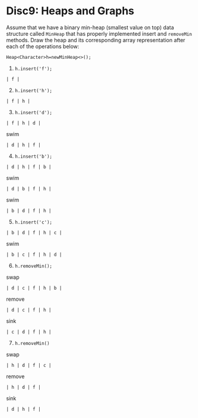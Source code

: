 # Disc9: Heaps and Graphs

Assume that we have a binary min-heap (smallest value on top) data structure called `MinHeap` that has properly implemented insert and `removeMin` methods. 
Draw the heap and its corresponding array representation after each of the operations below:

`Heap<Character>h=newMinHeap<>();` 

1. `h.insert('f');`

```
| f |
```

2. `h.insert('h');`

```
| f | h |
```

3. `h.insert('d');`

```
| f | h | d |
```

swim

```
| d | h | f |
```

4. `h.insert('b');`

```
| d | h | f | b |
```

swim

```
| d | b | f | h |
```

swim

```
| b | d | f | h |
```

5. `h.insert('c');`

```
| b | d | f | h | c |
```

swim

```
| b | c | f | h | d |
```

6. `h.removeMin();`

swap

```
| d | c | f | h | b |
```

remove

```
| d | c | f | h |
```

sink

```
| c | d | f | h |
```

7. `h.removeMin()`

swap

```
| h | d | f | c |
```

remove

```
| h | d | f |
```

sink

```
| d | h | f |
```